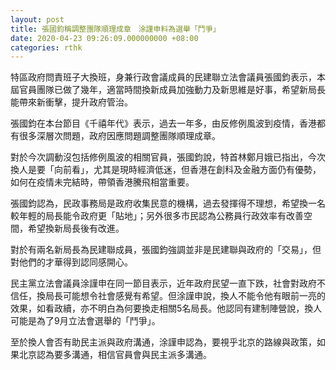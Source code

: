 ```yaml
---
layout: post
title: 張國鈞稱調整團隊順理成章　涂謹申料為選舉「鬥爭」
date: 2020-04-23 09:26:09.000000000 +08:00
categories: rthk
---
```


特區政府問責班子大換班，身兼行政會議成員的民建聯立法會議員張國鈞表示，本屆官員團隊已做了幾年，適當時間換新成員加強動力及新思維是好事，希望新局長能帶來新衝擊，提升政府管治。

張國鈞在本台節目《千禧年代》表示，過去一年多，由反修例風波到疫情，香港都有很多深層次問題，政府因應問題調整團隊順理成章。

對於今次調動沒包括修例風波的相關官員，張國鈞說，特首林鄭月娥已指出，今次換人是要「向前看」，尤其是現時經濟低迷，但香港在創科及金融方面仍有優勢，如何在疫情未完結時，帶領香港騰飛相當重要。

張國鈞認為，民政事務局是政府收集民意的機構，過去發揮得不理想，希望換一名較年輕的局長能令政府更「貼地」；另外很多市民認為公務員行政效率有改善空間，希望換新局長後有改進。

對於有兩名新局長為民建聯成員，張國鈞強調並非是民建聯與政府的「交易」，但對他們的才華得到認同感開心。

民主黨立法會議員涂謹申在同一節目表示，近年政府民望一直下跌，社會對政府不信任，換局長可能想令社會感覺有希望。但涂謹申說，換人不能令他有眼前一亮的效果，如看政續，亦不明白為何要換走相關5名局長。他認同有建制陣營說，換人可能是為了9月立法會選舉的「鬥爭」。

至於換人會否有助民主派與政府溝通，涂謹申認為，要視乎北京的路線與政策，如果北京認為要多溝通，相信官員會與民主派多溝通。
